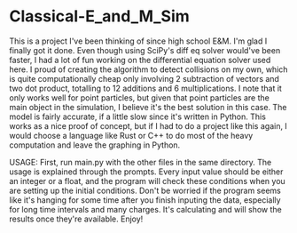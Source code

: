 # Classical-E_and_M_Sim

This is a project I've been thinking of since high school E&M. I'm glad I finally got it done. Even though using SciPy's diff eq solver would've been faster, I had a lot of fun working on the differential equation solver used here. I proud of creating the algorithm to detect collisions on my own, which is quite computationally cheap only involving 2 subtraction of vectors and two dot product, totalling to 12 additions and 6 multiplications. I note that it only works well for point particles, but given that point particles are the main object in the simulation, I believe it's the best solution in this case. The model is fairly accurate, if a little slow since it's written in Python. This works as a nice proof of concept, but if I had to do a project like this again, I would choose a language like Rust or C++ to do most of the heavy computation and leave the graphing in Python. 

USAGE:
First, run main.py with the other files in the same directory. The usage is explained through the prompts. Every input value should be either an integer or a float, and the program will check these conditions when you are setting up the initial conditions. Don't be worried if the program seems like it's hanging for some time after you finish inputing the data, especially for long time intervals and many charges. It's calculating and will show the results once they're available. Enjoy!
